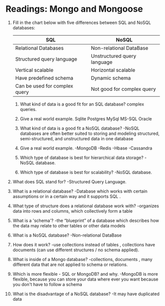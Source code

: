 # Readings: Mongo and Mongoose

1. Fill in the chart below with five differences between SQL and NoSQL databases:

   | SQL                           | NoSQL                       |
   | ----------------------------- | --------------------------- |
   | Relational Databases          | Non-relational DataBase     |
   | Structured query language     | Unstructured query language |
   | Vertical scalable             | Horizontal scalable         |
   | Have predefined schema        | Dynamic schema              |
   | Can be used for complex query | Not good for complex query  |

   1. What kind of data is a good fit for an SQL database?
      complex queries.

   1. Give a real world example.
      Sqlite
      Postgres
      MySql
      MS-SQL
      Oracle
   1. What kind of data is a good fit a NoSQL database?
      -NoSQL databases are often better suited to storing and modeling structured, semi-structured, and unstructured data in one database
   1. Give a real world example.
      -MongoDB
      -Redis
      -Hbase
      -Cassandra
   1. Which type of database is best for hierarchical data storage?
      -NoSQL database.
   1. Which type of database is best for scalability?
      -NoSQL database.

1. What does SQL stand for?
   -Structured Query Language.
1. What is a relational database?
   -Database which works with certain assumptions or in a certain way and it supports SQL .

1. What type of structure does a relational database work with?
   -organizes data into rows and columns, which collectively form a table
1. What is a 'schema'?
   -the “blueprint” of a database which describes how the data may relate to other tables or other data models
1. What is a NoSQL database?
   -Non-relational DataBase
1. How does it work?
   -use collections instead of tables , collections have documents (can use different structures / no schema applied).
1. What is inside of a Mongo database?
   -collections, documents , many different data that are not applied to schema or relations.
1. Which is more flexible - SQL or MongoDB? and why.
   -MongoDB is more flexible, because you can store your data where ever you want because you don't have to follow a schema
1. What is the disadvantage of a NoSQL database?
   -It may have duplicated data
